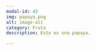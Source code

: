 ```yaml
---
modal-id: 43
img: papaya.png
alt: image-alt
category: Fruta
description: Esto es una papaya.

---
```

